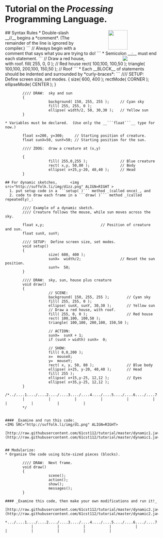 # Tutorial on the _Processing_ Programming Language.
<img src="http://suffolk.li//cst112/61cst112/students/img/p.jpg" width=64 align=RIGHT hspace=100 >
## Syntax Rules
* Double-slash __//__ begins a *comment*.  (The remainder of the line is ignored by compiler.)
```
            // Always begin with a comment that says what you are trying to do!
```
* Semicolon __;__ must end each statement.  <img src= "http://suffolk.li/img/h.png" hspace=100 ALIGN=RIGHT >
```
            // Draw a red house, with roof.
            fill( 255, 0, 0 );                         // Red house 
            rect( 100,100, 100,50 );
            triangle( 100,100, 200,100, 150,50 );      // Roof
```               
* Each __BLOCK__ of statements should be indented and surrounded by *curly-braces*:
```
            //// SETUP:  Define screen size, set modes.
            {
                        size( 600, 400 );
                        rectMode( CORNER );
                        ellipseMode( CENTER );
            }

            //// DRAW:  sky and sun
            {
                        background( 150, 255, 255 );     // Cyan sky
                        fill( 255, 255, 0 );
                        ellipse( width/2, 50, 30,30 );   // Yellow sun
            }
```
* Variables must be declared.  (Use only the __```float```__ type for now.)
```
            float x=200, y=300;     // Starting position of creature.
            float sunX=50, sunY=50; // Starting position for the sun.
            
            //// ZOOG:  draw a creature at (x,y)

            {
                        fill( 255,0,255 );               // Blue creature
                        rect( x,y, 50,80 );              // Body
                        ellipse( x+25,y-20, 40,40 );     // Head
            }
```      
## For dynamic sketches,      <img src="http://suffolk.li/img/d1zz.png" ALIGN=RIGHT >
  1. put setup code in a ```setup( )``` method _(called once)_, and
  2. code to draw each frame in a ```draw( )``` method _(called repeatedly)_:
```
            //// Example of a dynamic sketch.
            //// Creature follows the mouse, while sun moves across the sky.

            float x,y;                          // Position of creature and sun.
            float sunX, sunY;
            
            //// SETUP:  Define screen size, set modes.
            void setup()
            {
                        size( 600, 400 );
                        sunX=  width/2;                  // Reset the sun position.
                        sunY=  50;
            }

            //// DRAW:  sky, sun, house plus creature
            void draw()
            {
                        // SCENE:
                        background( 150, 255, 255 );        // Cyan sky
                        fill( 255, 255, 0 );
                        ellipse( sunX, sunY, 30,30 );       // Yellow sun
                        // Draw a red house, with roof.
                        fill( 255, 0, 0 );                  // Red house
                        rect( 100,100, 100,50 );
                        triangle( 100,100, 200,100, 150,50 );
                        
                        // ACTION:
                        sunX=  sunX + 1;
                        if (sunX > width) sunX=  0;

                        // SHOW:
                        fill( 0,0,200 );
                        x=  mouseX;
                        y=  mouseY;
                        rect( x, y, 50, 80 );               // Blue body
                        ellipse( x+25, y-20, 40,40 );       // Head
                        fill( 255 );
                        ellipse( x+15,y-25, 12,12 );        // Eyes
                        ellipse( x+35,y-25, 12,12 );
            }
            /*../....1..../....2..../....3..../....4..../....5..../....6..../....7..../....8..../....9..../....0  
            |           |           |           |           |           |           |           |           |           |
            */
```

#### _Examine and run this code:_
<IMG SRC="http://suffolk.li/img/d1.png" ALIGN=RIGHT>
  [http://raw.githubusercontent.com/61cst112/tutorial/master/dynamic1.java](http://raw.githubusercontent.com/61cst112/tutorial/master/dynamic1.java)  


## Modularize:  
* Organize the code using bite-sized pieces (blocks).
```
            //// DRAW:  Next frame.
            void draw()
            {
                        scene();
                        action();
                        show();
                        messages();
            }
```
#### _Examine this code, then make your own modifications and run it!_  
  [http://raw.githubusercontent.com/61cst112/tutorial/master/dynamic2.java](http://raw.githubusercontent.com/61cst112/tutorial/master/dynamic2.java)

*.../....1..../....2..../....3..../....4..../....5..../....6..../....7..../....8..../....9..../....0..../....1..../....2..../....3..../....3..../....4..../....5..../....6  
            |           |           |           |           |           |           |           |           |           |
